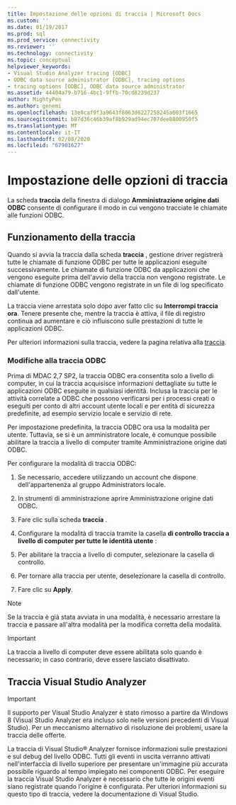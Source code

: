 ```yaml
---
title: Impostazione delle opzioni di traccia | Microsoft Docs
ms.custom: ''
ms.date: 01/19/2017
ms.prod: sql
ms.prod_service: connectivity
ms.reviewer: ''
ms.technology: connectivity
ms.topic: conceptual
helpviewer_keywords:
- Visual Studio Analyzer tracing [ODBC]
- ODBC data source administrator [ODBC], tracing options
- tracing options [ODBC], ODBC data source administrator
ms.assetid: 44404a79-b716-4bc1-9ffb-70cd8239d237
author: MightyPen
ms.author: genemi
ms.openlocfilehash: 13e8caf9f3a9643f8063d6227258245a603f1665
ms.sourcegitcommit: b87d36c46b39af8b929ad94ec707dee8800950f5
ms.translationtype: MT
ms.contentlocale: it-IT
ms.lasthandoff: 02/08/2020
ms.locfileid: "67901627"
---
```

# <a name="setting-tracing-options"></a>Impostazione delle opzioni di traccia
La scheda **traccia** della finestra di dialogo **Amministrazione origine dati ODBC** consente di configurare il modo in cui vengono tracciate le chiamate alle funzioni ODBC.  
  
## <a name="how-tracing-works"></a>Funzionamento della traccia  
 Quando si avvia la traccia dalla scheda **traccia** , gestione driver registrerà tutte le chiamate di funzione ODBC per tutte le applicazioni eseguite successivamente. Le chiamate di funzione ODBC da applicazioni che vengono eseguite prima dell'avvio della traccia non vengono registrate. Le chiamate di funzione ODBC vengono registrate in un file di log specificato dall'utente.  
  
 La traccia viene arrestata solo dopo aver fatto clic su **Interrompi traccia ora**. Tenere presente che, mentre la traccia è attiva, il file di registro continua ad aumentare e ciò influiscono sulle prestazioni di tutte le applicazioni ODBC.  
  
 Per ulteriori informazioni sulla traccia, vedere la pagina relativa alla [traccia](../../odbc/reference/develop-app/tracing.md).  
  
### <a name="changes-in-odbc-tracing"></a>Modifiche alla traccia ODBC  
 Prima di MDAC 2,7 SP2, la traccia ODBC era consentita solo a livello di computer, in cui la traccia acquisisce informazioni dettagliate su tutte le applicazioni ODBC eseguite in qualsiasi identità. Inclusa la traccia per le attività correlate a ODBC che possono verificarsi per i processi creati o eseguiti per conto di altri account utente locali e per entità di sicurezza predefinite, ad esempio servizio locale e servizio di rete.  
  
 Per impostazione predefinita, la traccia ODBC ora usa la modalità per utente. Tuttavia, se si è un amministratore locale, è comunque possibile abilitare la traccia a livello di computer tramite Amministrazione origine dati ODBC.  
  
 Per configurare la modalità di traccia ODBC:  
  
1.  Se necessario, accedere utilizzando un account che dispone dell'appartenenza al gruppo Administrators locale.  
  
2.  In strumenti di amministrazione aprire Amministrazione origine dati ODBC.  
  
3.  Fare clic sulla scheda **traccia** .  
  
4.  Configurare la modalità di traccia tramite la casella **di controllo traccia a livello di computer per tutte le identità utente** :  
  
5.  Per abilitare la traccia a livello di computer, selezionare la casella di controllo.  
  
6.  Per tornare alla traccia per utente, deselezionare la casella di controllo.  
  
7.  Fare clic su **Apply**.  
  
> [!NOTE]  
>  Se la traccia è già stata avviata in una modalità, è necessario arrestare la traccia e passare all'altra modalità per la modifica corretta della modalità.  
  
> [!IMPORTANT]  
>  La traccia a livello di computer deve essere abilitata solo quando è necessario; in caso contrario, deve essere lasciato disattivato.  
  
## <a name="visual-studio-analyzer-tracing"></a>Traccia Visual Studio Analyzer  
  
> [!IMPORTANT]  
>  Il supporto per Visual Studio Analyzer è stato rimosso a partire da Windows 8 (Visual Studio Analyzer era incluso solo nelle versioni precedenti di Visual Studio). Per un meccanismo alternativo di risoluzione dei problemi, usare la traccia delle offerte.  
  
 La traccia di Visual Studio® Analyzer fornisce informazioni sulle prestazioni e sul debug del livello ODBC. Tutti gli eventi in uscita verranno attivati nell'interfaccia di livello superiore per presentare un'immagine più accurata possibile riguardo al tempo impiegato nei componenti ODBC. Per eseguire la traccia Visual Studio Analyzer è necessario che tutte le origini eventi siano registrate quando l'origine è configurata. Per ulteriori informazioni su questo tipo di traccia, vedere la documentazione di Visual Studio.
